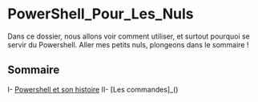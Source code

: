# PowerShell_Pour_Les_Nuls

Dans ce dossier, nous allons voir comment utiliser, et surtout pourquoi se servir du Powershell. Aller mes petits nuls, plongeons dans le sommaire !


## Sommaire

I- [Powershell et son histoire](https://github.com/taobourmaud/Linux_dossier/blob/main/Powershell_History.md)
II- [Les commandes]_()
